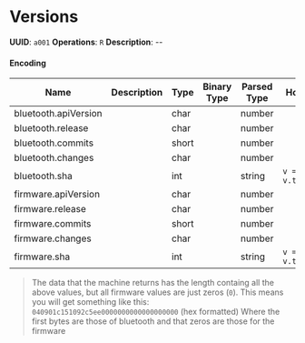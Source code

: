 # Versions

**UUID**: `a001`
**Operations**: `R`
**Description**: --

#### Encoding

| Name                 | Description | Type  | Binary Type | Parsed Type | How to Parse          |
| -------------------- | ----------- | ----- | ----------- | ----------- | --------------------- |
| bluetooth.apiVersion |             | char  |             | number      |                       |
| bluetooth.release    |             | char  |             | number      |                       |
| bluetooth.commits    |             | short |             | number      |                       |
| bluetooth.changes    |             | char  |             | number      |                       |
| bluetooth.sha        |             | int   |             | string      | `v => v.toString(16)` |
| firmware.apiVersion  |             | char  |             | number      |                       |
| firmware.release     |             | char  |             | number      |                       |
| firmware.commits     |             | short |             | number      |                       |
| firmware.changes     |             | char  |             | number      |                       |
| firmware.sha         |             | int   |             | string      | `v => v.toString(16)` |

> The data that the machine returns has the length containg all the above values, but
> all firmware values are just zeros (`0`). This means you will get something like this:
> `040901c151092c5ee0000000000000000000` (hex formatted)
> Where the first bytes are those of bluetooth and that zeros are those for the firmware
